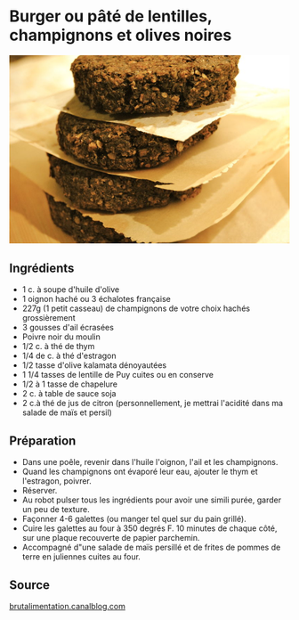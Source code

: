 # Burger ou pâté de lentilles, champignons et olives noires

![Image d'illustration](./images/burger_ou_pate_de_lentilles_champignons_et_olives_noires.jpg)

## Ingrédients

- 1 c. à soupe d'huile d'olive
- 1 oignon haché ou 3 échalotes française
- 227g (1 petit casseau) de champignons de votre choix hachés grossièrement
- 3 gousses d'ail écrasées
- Poivre noir du moulin
- 1/2 c. à thé de thym
- 1/4 de c. à thé d'estragon
- 1/2 tasse d'olive kalamata dénoyautées
- 1 1/4 tasses de lentille de Puy cuites ou en conserve
- 1/2 à 1 tasse de chapelure
- 2 c. à table de sauce soja
- 2 c.à thé de jus de citron (personnellement, je mettrai l'acidité dans ma salade de maïs et persil)

## Préparation

- Dans une poêle, revenir dans l'huile l'oignon, l'ail et les champignons.
- Quand les champignons ont évaporé leur eau, ajouter le thym et l'estragon, poivrer.
- Réserver.
- Au robot pulser tous les ingrédients pour avoir une simili purée, garder un peu de texture.
- Façonner 4-6 galettes (ou manger tel quel sur du pain grillé).
- Cuire les galettes au four à 350 degrés F. 10 minutes de chaque côté, sur une plaque recouverte de papier parchemin.
- Accompagné d"une salade de maïs persillé et de frites de pommes de terre en juliennes cuites au four.

## Source

[brutalimentation.canalblog.com](http://brutalimentation.canalblog.com/archives/2011/01/04/20037364.html)
